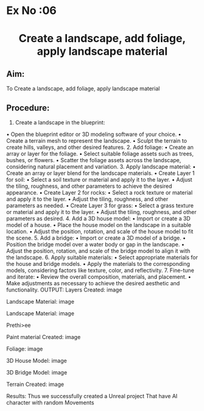 # Ex No :06

# <p align="center"> Create a landscape, add foliage, apply landscape material</p>

## Aim:
To Create a landscape, add foliage, apply landscape material

## Procedure:

1.	Create a landscape in the blueprint:

•	Open the blueprint editor or 3D modeling software of your choice.
•	Create a terrain mesh to represent the landscape.
•	Sculpt the terrain to create hills, valleys, and other desired features.
2.	Add foliage:
•	Create an array or layer for the foliage.
•	Select suitable foliage assets such as trees, bushes, or flowers.
•	Scatter the foliage assets across the landscape, considering natural placement and variation.
3.	Apply landscape material:
•	Create an array or layer blend for the landscape materials.
•	Create Layer 1 for soil:
•	Select a soil texture or material and apply it to the layer.
•	Adjust the tiling, roughness, and other parameters to achieve the desired appearance.
•	Create Layer 2 for rocks:
•	Select a rock texture or material and apply it to the layer.
•	Adjust the tiling, roughness, and other parameters as needed.
•	Create Layer 3 for grass:
•	Select a grass texture or material and apply it to the layer.
•	Adjust the tiling, roughness, and other parameters as desired.
4.	Add a 3D house model:
•	Import or create a 3D model of a house.
•	Place the house model on the landscape in a suitable location.
•	Adjust the position, rotation, and scale of the house model to fit the scene.
5.	Add a bridge:
•	Import or create a 3D model of a bridge.
•	Position the bridge model over a water body or gap in the landscape.
•	Adjust the position, rotation, and scale of the bridge model to align it with the landscape.
6.	Apply suitable materials:
•	Select appropriate materials for the house and bridge models.
•	Apply the materials to the corresponding models, considering factors like texture, color, and reflectivity.
7.	Fine-tune and iterate:
•	Review the overall composition, materials, and placement.
•	Make adjustments as necessary to achieve the desired aesthetic and functionality.
OUTPUT:
Layers Created:
image

Landscape Material:
image

Landscape Material:
image

Prethi>ee

Paint material Created:
image

Foliage:
image

3D House Model:
image

3D Bridge Model:
image

Terrain Created:
image

Results:
Thus we successfully created a Unreal project That have AI character with random Movements
